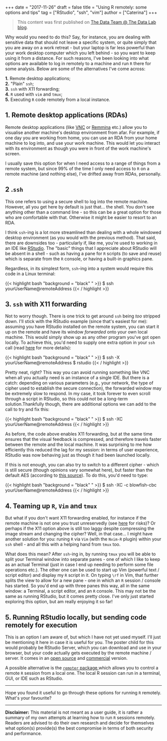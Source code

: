 +++
date = "2017-11-26"
draft = false
title = "Using R remotely: some options and tips"
tag = ["RStudio", "ssh", "vim"]
author = ["Caterina"]
+++

> This content was first published on [The Data Team @ The Data Lab blog](https://thedatateam.silvrback.com/using-vim-with-r).

Why would you need to do this? Say, for instance, you are dealing with sensitive data that should not leave a specific system, or quite simply that you are away on a work retreat - but your laptop is far less powerful than your work desktop computer which you left behind - so you want to keep using it from a distance. For such reasons, I've been looking into what options are available to log in remotely to a machine and run `R` there for some analysis. Below are some of the alternatives I've come across: 

**1.** Remote desktop applications; </br>
**2.** "Plain" `ssh`; </br>
**3.** `ssh` with X11 forwarding; </br>
**4.** `R` used with `vim` and `tmux`; </br>
**5.** Executing `R` code remotely from a local instance.


## 1. Remote desktop applications (RDAs)

Remote desktop applications (like [VNC](https://www.realvnc.com/en/) or [Remmina](https://www.remmina.org/wp/) etc.) allow you to visualise another machine's desktop environment from afar. For example, if one day you are working from home, you can use an RDA from your home machine to log into, and use your work machine. This would let you interact with its environment as though you were in front of the work machine's screen.

I usually save this option for when I need access to a range of things from a remote system, but since 99% of the time I only need access to `R` on a remote machine (and nothing else), I've drifted away from RDAs, personally.


## 2 .`ssh` 

This one refers to using a secure shell to log into the remote machine. However, all you get here by default is just that... the shell. You don't see anything other than a command line - so this can be a great option for those who are comfortable with that. Otherwise it might be easier to resort to an RDA. 

I think `ssh`-ing is a lot more streamlined than dealing with a whole windowed desktop environment (as you would with the previous method). That said, there are downsides too - particularly if, like me, you're used to working in an IDE like [RStudio](https://www.rstudio.com/). The "basic" things that I appreciate about RStudio will be absent in a shell - such as having a pane for `R` scripts (to save and reuse) which is separate from the `R` console, or having a built-in graphics pane.

Regardless, in its simplest form, `ssh`-ing into a system would require this code in a Linux terminal:

{{< highlight bash "background = "black" " >}}
$ ssh yourUserName@remoteAddress
{{< / highlight >}}


## 3. `ssh` with X11 forwarding

Not to worry though. There is one trick to get around `ssh` being _too_ stripped down. I'll stick with the RStudio example (since that's easiest for me): assuming you have RStudio installed on the remote system, you can start it up on the remote and have its window _forwarded_ onto your own local machine. This would simply show up as any other program you've got open locally. To achieve this, you'd need to supply one extra option in your `ssh` call (read [here](https://unix.stackexchange.com/questions/12755/how-to-forward-x-over-ssh-to-run-graphics-applications-remotely) for more details):

{{< highlight bash "background = "black" " >}}
$ ssh -X yourUserName@remoteAddress
$ rstudio
{{< / highlight >}}

Pretty neat, right? This way you can avoid running something like VNC when all you actually need is an instance of a single IDE. But there is a catch: depending on various parameters (e.g., your network, the type of cipher used to establish the secure connection), the forwarded window may be extremely slow to respond. In my case, it took forever to even scroll through a script in RStudio, so this could not be a long-term solution.Thankfully though, there are additional options we can add to the call to try and fix this:

{{< highlight bash "background = "black" " >}}
$ ssh -XC yourUserName@remoteAddress
{{< / highlight >}}

As before, the code above enables X11 forwarding, but at the same time ensures that the visual feedback is compressed, and therefore travels faster between the remote and the local machine. It was surprising to me how efficiently this reduced the lag for my session: in terms of user experience, RStudio was now behaving just as though it had been launched locally. 

If this is not enough, you can also try to switch to a different cipher - which is still secure (though opinions vary somewhat here), but faster than the default AES (according to [this source](http://xmodulo.com/how-to-speed-up-x11-forwarding-in-ssh.html)). To do this, you'd need to type:

{{< highlight bash "background = "black" " >}}
$ ssh -XC -c blowfish-cbc yourUserName@remoteAddress
{{< / highlight >}}



## 4. Teaming up `R`, `Vim` and `tmux`

But what if you don't want X11 forwarding  enabled, for instance if the remote machine is not one you trust unreservedly (see [here](https://security.stackexchange.com/questions/14815/security-concerns-with-x11-forwarding) for risks)? Or perhaps if  the X11 option above is still too laggy despite compressing the image stream and changing the cipher? Well, in that case... I might have another solution for you: runing `R` via `Vim` (with the `Nvim-R` plugin) within your `ssh` shell - and all this with a helping hand from `tmux` too. 

What does this mean? After `ssh`-ing in, by running `tmux` you will be able to split your Terminal window into separate panes - one of which I like to keep as an actual Terminal (just in case I end up needing to perform some file operations etc.). The other one can be used to start up Vim (powerful text / script editor) and display my `R` script in it. On typing `\rf` in Vim, that further splits the view to allow for a new pane - one in which an `R` session / console has started. So you'd end up with three panes this way, all in the same window: a Terminal, a script editor, and an `R` console. This may not be the same as running RStudio, but it comes pretty close. I've only just started exploring this option, but am really enjoying it so far! 


## 5. Running RStudio locally, but sending code remotely for execution

This is an option I am aware of, but which I have not yet used myself. I'll just be mentioning it here in case it is useful for you. The poster child for this would probably be RStudio Server, which you can download and use in your browser, but your code actually gets executed by the remote machine / server. It comes in an [open source](https://support.rstudio.com/hc/en-us/articles/200552306-Getting-Started) and [commercial](http://docs.rstudio.com/ide/server-pro/) version.

A possible alternative is the [`remoter` package](https://cran.r-project.org/web/packages/remoter/vignettes/remoter.html),which allows you to control a remote `R` session from a local one. The local R session can run in a terminal, GUI, or IDE such as RStudio. 

<!-- Related: pbdR is a series of R packages that enable the usage of the R language on large distributed machines, like clusters and supercomputers. See r-pbd.org/) for details.-->

<!-- SLIGHTLY DIFFERENT TOOL - prly not super relevant here:
Use sshfs to mount the remote folder on your local machine. This allows you to edit the remote files using your local text editor instead of ssh command line. 

Usage of the Remote Mount Point
The remote mount behaves similarly to locally mounted storage: you are able to create, copy, move, edit, compress or perform any file system operations you would be able to do on the droplet, but you are not able to launch programs or scripts on the remote server.
One typical usage of this would be if you host a website on your VPS and need to make changes to the website on a regular basis. Mounting the file system locally allows you to launch whatever code editor, IDE, or text editor you wish to edit the site, and any changes you make will reflect on the virtual server as soon as they are made on your local machine.
Similarly, on droplets used for testing purposes of coding projects, it allows for much simpler code modifications which can be tested immediately without the need to modify the code locally as well as remotely (and eliminates the hassle of uploading new copies of files for small code changes). -->


---

Hope you found it useful to go through these options for running `R` remotely. What's your favourite?


---

**Disclaimer:** This material is not meant as a user guide, it is rather a summary of my own attempts at learning how to run `R` sessions remotely. Readers are advised to do their own research and decide for themselves what option(s) provide(s) the best compromise in terms of both security and performance.



